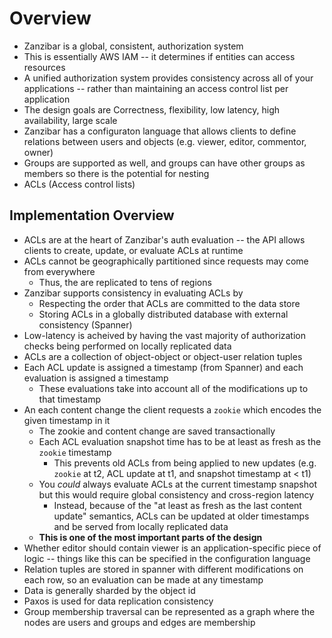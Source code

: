# Overview

- Zanzibar is a global, consistent, authorization system
- This is essentially AWS IAM -- it determines if entities can access resources
- A unified authorization system provides consistency across all of your applications -- rather than maintaining an access control
list per application
- The design goals are Correctness, flexibility, low latency, high availability, large scale
- Zanzibar has a configuraton language that allows clients to define relations between users and objects (e.g. viewer, editor, commentor, owner)
- Groups are supported as well, and groups can have other groups as members so there is the potential for nesting
- ACLs (Access control lists) 

## Implementation Overview

- ACLs are at the heart of Zanzibar's auth evaluation -- the API allows clients to create, update, or evaluate ACLs at runtime
- ACLs cannot be geographically partitioned since requests may come from everywhere
    - Thus, the are replicated to tens of regions
- Zanzibar supports consistency in evaluating ACLs by
    - Respecting the order that ACLs are committed to the data store
    - Storing ACLs in a globally distributed database with external consistency (Spanner)
- Low-latency is acheived by having the vast majority of authorization checks being performed on locally replicated data
- ACLs are a collection of object-object or object-user relation tuples 
- Each ACL update is assigned a timestamp (from Spanner) and each evaluation is assigned a timestamp
    - These evaluations take into account all of the modifications up to that timestamp
- An each content change the client requests a `zookie` which encodes the given timestamp in it
    - The zookie and content change are saved transactionally
    - Each ACL evaluation snapshot time has to be at least as fresh as the `zookie` timestamp
        - This prevents old ACLs from being applied to new updates (e.g. `zookie` at t2, ACL update at t1, and snapshot timestamp at < t1)
    - You *could* always evaluate ACLs at the current timestamp snapshot but this would require global consistency and cross-region latency
        - Instead, because of the "at least as fresh as the last content update" semantics, ACLs can be updated at older timestamps and be served from locally replicated data
    - **This is one of the most important parts of the design**
- Whether editor should contain viewer is an application-specific piece of logic -- things like this can be specified in the configuration language
- Relation tuples are stored in spanner with different modifications on each row, so an evaluation can be made at any timestamp
- Data is generally sharded by the object id 
- Paxos is used for data replication consistency 
- Group membership traversal can be represented as a graph where the nodes are users and groups and edges are membership 



